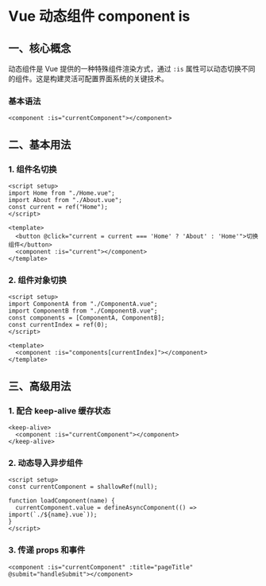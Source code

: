 # Vue 动态组件 component is

## 一、核心概念

动态组件是 Vue 提供的一种特殊组件渲染方式，通过 `:is` 属性可以动态切换不同的组件。这是构建灵活可配置界面系统的关键技术。

### 基本语法

```vue
<component :is="currentComponent"></component>
```

## 二、基本用法

### 1. 组件名切换

```vue
<script setup>
import Home from "./Home.vue";
import About from "./About.vue";
const current = ref("Home");
</script>

<template>
  <button @click="current = current === 'Home' ? 'About' : 'Home'">切换组件</button>
  <component :is="current"></component>
</template>
```

### 2. 组件对象切换

```vue
<script setup>
import ComponentA from "./ComponentA.vue";
import ComponentB from "./ComponentB.vue";
const components = [ComponentA, ComponentB];
const currentIndex = ref(0);
</script>

<template>
  <component :is="components[currentIndex]"></component>
</template>
```

## 三、高级用法

### 1. 配合 keep-alive 缓存状态

```vue
<keep-alive>
  <component :is="currentComponent"></component>
</keep-alive>
```

### 2. 动态导入异步组件

```vue
<script setup>
const currentComponent = shallowRef(null);

function loadComponent(name) {
  currentComponent.value = defineAsyncComponent(() => import(`./${name}.vue`));
}
</script>
```

### 3. 传递 props 和事件

```vue
<component :is="currentComponent" :title="pageTitle" @submit="handleSubmit"></component>
```
